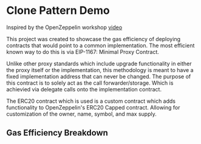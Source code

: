 # Clone Pattern Demo

Inspired by the OpenZeppelin workshop [video](https://www.youtube.com/watch?v=3Mw-pMmJ7TA)

This project was created to showcase the gas efficiency of deploying contracts that would point to a common implementation. The most efficient known way to do this is via EIP-1167: Minimal Proxy Contract.

Unlike other proxy standards which include upgrade functionality in either the proxy itself or the implementation, this methodology is meant to have a fixed implementation address that can never be changed. The purpose of this contract is to solely act as the call forwarder/storage. Which is achievied via delegate calls onto the implementation contract.

The ERC20 contract which is used is a custom contract which adds functionality to OpenZeppelin's ERC20 Capped contract. Allowing for customization of the owner, name, symbol, and max supply.

## Gas Efficiency Breakdown
